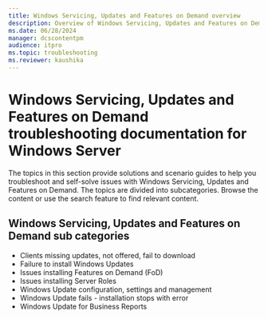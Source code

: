 ```yaml
---
title: Windows Servicing, Updates and Features on Demand overview
description: Overview of Windows Servicing, Updates and Features on Demand troubleshooting articles for Windows Server.
ms.date: 06/28/2024
manager: dcscontentpm
audience: itpro
ms.topic: troubleshooting
ms.reviewer: kaushika
---
```

# Windows Servicing, Updates and Features on Demand troubleshooting documentation for Windows Server

The topics in this section provide solutions and scenario guides to help you troubleshoot and self-solve issues with Windows Servicing, Updates and Features on Demand. The topics are divided into subcategories. Browse the content or use the search feature to find relevant content.

## Windows Servicing, Updates and Features on Demand sub categories

- Clients missing updates, not offered, fail to download
- Failure to install Windows Updates
- Issues installing Features on Demand (FoD)
- Issues installing Server Roles
- Windows Update configuration, settings and management
- Windows Update fails - installation stops with error
- Windows Update for Business Reports
